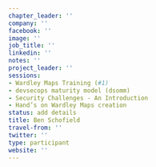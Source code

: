 ```yaml
---
chapter_leader: ''
company: ''
facebook: ''
image: ''
job_title: ''
linkedin: ''
notes: ''
project_leader: ''
sessions:
- Wardley Maps Training (#1)
- devsecops maturity model (dsomm)
- Security Challenges - An Introduction
- Hand’s on Wardley Maps creation
status: add details
title: Ben Schofield
travel-from: ''
twitter: ''
type: participant
website: ''
---
```


<!-- put more details about participant here -->

